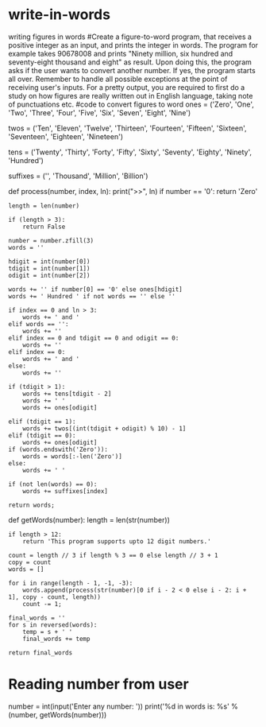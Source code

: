 # write-in-words
writing figures in words
#Create a figure-to-word program, that receives a positive integer as an input, and prints the integer in words.
The program for example takes 90678008 and prints "Ninety million, six hundred and seventy-eight thousand and eight" as result.
Upon doing this, the program asks if the user wants to convert another number. If yes, the program starts all over.
Remember to handle all possible exceptions at the point of receiving user's inputs.
For a pretty output, you are required to first do a study on how figures are really written out in English language, taking note of punctuations etc.
#code to convert figures to word
ones = ('Zero', 'One', 'Two', 'Three', 'Four', 'Five', 'Six', 'Seven', 'Eight', 'Nine')

twos = ('Ten', 'Eleven', 'Twelve', 'Thirteen', 'Fourteen', 'Fifteen', 'Sixteen', 'Seventeen', 'Eighteen', 'Nineteen')

tens = ('Twenty', 'Thirty', 'Forty', 'Fifty', 'Sixty', 'Seventy', 'Eighty', 'Ninety', 'Hundred')

suffixes = ('', 'Thousand', 'Million', 'Billion')


def process(number, index, ln):
    print(">>", ln)
    if number == '0':
        return 'Zero'

    length = len(number)

    if (length > 3):
        return False

    number = number.zfill(3)
    words = ''

    hdigit = int(number[0])
    tdigit = int(number[1])
    odigit = int(number[2])

    words += '' if number[0] == '0' else ones[hdigit]
    words += ' Hundred ' if not words == '' else ''

    if index == 0 and ln > 3:
        words += ' and '
    elif words == '':
        words += ''
    elif index == 0 and tdigit == 0 and odigit == 0:
        words += ''
    elif index == 0:
        words += ' and '
    else:
        words += ''

    if (tdigit > 1):
        words += tens[tdigit - 2]
        words += ' '
        words += ones[odigit]

    elif (tdigit == 1):
        words += twos[(int(tdigit + odigit) % 10) - 1]
    elif (tdigit == 0):
        words += ones[odigit]
    if (words.endswith('Zero')):
        words = words[:-len('Zero')]
    else:
        words += ' '

    if (not len(words) == 0):
        words += suffixes[index]

    return words;


def getWords(number):
    length = len(str(number))

    if length > 12:
        return 'This program supports upto 12 digit numbers.'

    count = length // 3 if length % 3 == 0 else length // 3 + 1
    copy = count
    words = []

    for i in range(length - 1, -1, -3):
        words.append(process(str(number)[0 if i - 2 < 0 else i - 2: i + 1], copy - count, length))
        count -= 1;

    final_words = ''
    for s in reversed(words):
        temp = s + ' '
        final_words += temp

    return final_words


# Reading number from user
number = int(input('Enter any number: '))
print('%d in words is: %s' % (number, getWords(number)))

